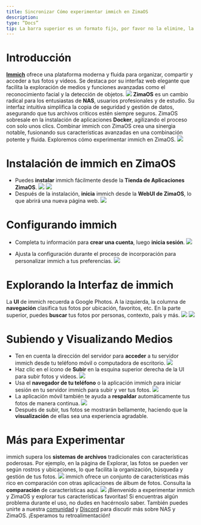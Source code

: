```yaml
---
title: Sincronizar Cómo experimentar immich en ZimaOS
description:
type: “Docs”
tip: La barra superior es un formato fijo, por favor no la elimine, la descripción es para el artículo, si no se completa, se tomará el texto del primer párrafo.
---
```

# Introducción
[**Immich**](https://immich.app/) ofrece una plataforma moderna y fluida para organizar, compartir y acceder a tus fotos y videos. Se destaca por su interfaz web elegante que facilita la exploración de medios y funciones avanzadas como el reconocimiento facial y la detección de objetos.
![](https://manage.icewhale.io/api/static/docs/1726651419402_image.png)
**ZimaOS** es un cambio radical para los entusiastas de **NAS**, usuarios profesionales y de estudio. Su interfaz intuitiva simplifica la copia de seguridad y gestión de datos, asegurando que tus archivos críticos estén siempre seguros. ZimaOS sobresale en la instalación de aplicaciones **Docker**, agilizando el proceso con solo unos clics.
Combinar immich con ZimaOS crea una sinergia notable, fusionando sus características avanzadas en una combinación potente y fluida. Exploremos cómo experimentar immich en ZimaOS.
![](https://manage.icewhale.io/api/static/docs/1726651447238_image.png)
# Instalación de immich en ZimaOS
* Puedes **instalar** immich fácilmente desde la **Tienda de Aplicaciones ZimaOS**.
![](https://manage.icewhale.io/api/static/docs/1726651465099_image.png)
![](https://manage.icewhale.io/api/static/docs/1726651473344_image.png)
* Después de la instalación, **inicia** immich desde la **WebUI de ZimaOS**, lo que abrirá una nueva página web.
![](https://manage.icewhale.io/api/static/docs/1726651486419_image.png)
# Configurando immich
* Completa tu información para **crear una cuenta**, luego **inicia sesión**.
![](https://manage.icewhale.io/api/static/docs/1726651524955_image.png)

* Ajusta la configuración durante el proceso de incorporación para personalizar immich a tus preferencias.
![](https://manage.icewhale.io/api/static/docs/1726651594917_image.png)
# Explorando la Interfaz de immich
La **UI** de immich recuerda a Google Photos. A la izquierda, la columna de **navegación** clasifica tus fotos por ubicación, favoritos, etc. En la parte superior, puedes **buscar** tus fotos por personas, contexto, país y más.
![](https://manage.icewhale.io/api/static/docs/1726651699511_image.png)
![](https://manage.icewhale.io/api/static/docs/1726651704464_image.png)
# Subiendo y Visualizando Medios
* Ten en cuenta la dirección del servidor para **acceder** a tu servidor immich desde tu teléfono móvil o computadora de escritorio.
![](https://manage.icewhale.io/api/static/docs/1726651723629_image.png)
* Haz clic en el ícono de **Subir** en la esquina superior derecha de la UI para subir fotos y videos.
![](https://manage.icewhale.io/api/static/docs/1726651742885_image.png)
* Usa el **navegador de tu teléfono** o la aplicación immich para iniciar sesión en tu servidor immich para subir y ver tus fotos.
![](https://manage.icewhale.io/api/static/docs/1726651761904_image.png)
* La aplicación móvil también te ayuda a **respaldar** automáticamente tus fotos de manera continua.
![](https://manage.icewhale.io/api/static/docs/1726651793026_image.png)
* Después de subir, tus fotos se mostrarán bellamente, haciendo que la **visualización** de ellas sea una experiencia agradable.

# Más para Experimentar
immich supera los **sistemas de archivos** tradicionales con características poderosas. Por ejemplo, en la página de Explorar, las fotos se pueden ver según rostros y ubicaciones, lo que facilita la organización, búsqueda y gestión de tus fotos.
![](https://manage.icewhale.io/api/static/docs/1726651833123_image.png)
immich ofrece un conjunto de características más rico en comparación con otras aplicaciones de álbum de fotos. Consulta la **comparación** de características aquí.
![](https://manage.icewhale.io/api/static/docs/1726651848750_image.png)
¡Bienvenido a experimentar immich y ZimaOS y explorar tus características favoritas!
Si encuentras algún problema durante el uso, no dudes en hacérnoslo saber. También puedes unirte a nuestra [comunidad](https://community.zimaspace.com/) y [Discord](https://discord.com/invite/f9nzbmpMtU) para discutir más sobre NAS y ZimaOS. ¡Esperamos tu retroalimentación!